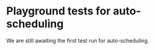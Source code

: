 # Playground tests for auto-scheduling
We are still awaiting the first test run for auto-scheduling.
